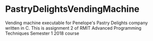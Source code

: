 # PastryDelightsVendingMachine
Vending machine executable for Penelope's Pastry Delights company written in C. This is assignment 2 of RMIT Advanced Programming Techniques Semester 1 2018 course 
